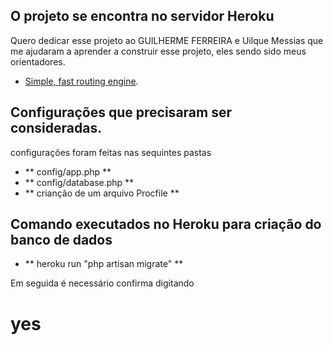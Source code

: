 
## O projeto se encontra no servidor Heroku

Quero dedicar esse projeto ao GUILHERME FERREIRA e Uilque Messias que me ajudaram a aprender a construir esse projeto, eles sendo sido meus orientadores. 


- [Simple, fast routing engine](https://laravel-crud-wb.herokuapp.com/imoveis).


## Configurações que precisaram ser consideradas.

<p>configurações foram feitas nas sequintes pastas</p>

- ** config/app.php  **
- ** config/database.php  **
- ** crianção de um arquivo Procfile  **


## Comando executados no Heroku para criação do banco de dados

- ** heroku run "php artisan migrate"  **
<p>Em seguida é necessário confirma digitando <h1>yes</h1></p>
